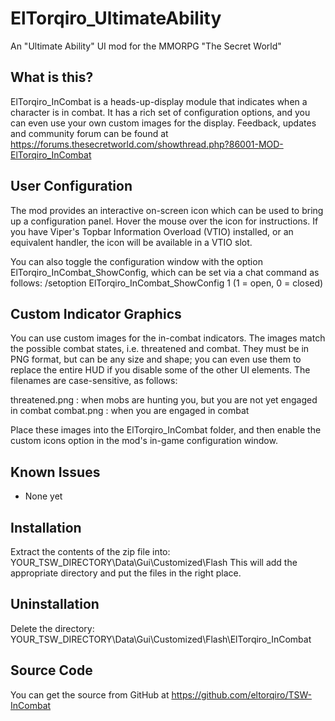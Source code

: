 ElTorqiro_UltimateAbility
=========================
An "Ultimate Ability" UI mod for the MMORPG "The Secret World"
   
   
What is this?
-------------
ElTorqiro_InCombat is a heads-up-display module that indicates when a character is in combat.  It has a rich set of configuration options, and you can even use your own custom images for the display.
Feedback, updates and community forum can be found at https://forums.thesecretworld.com/showthread.php?86001-MOD-ElTorqiro_InCombat
   
   
User Configuration
------------------
The mod provides an interactive on-screen icon which can be used to bring up a configuration panel.  Hover the mouse over the icon for instructions.  If you have Viper's Topbar Information Overload (VTIO) installed, or an equivalent handler, the icon will be available in a VTIO slot.
   
You can also toggle the configuration window with the option ElTorqiro_InCombat_ShowConfig, which can be set via a chat command as follows:
/setoption ElTorqiro_InCombat_ShowConfig 1
(1 = open, 0 = closed)
   
   
Custom Indicator Graphics
-------------------------
You can use custom images for the in-combat indicators.  The images match the possible combat states, i.e. threatened and combat.  They must be in PNG format, but can be any size and shape; you can even use them to replace the entire HUD if you disable some of the other UI elements.  The filenames are case-sensitive, as follows:

threatened.png	: when mobs are hunting you, but you are not yet engaged in combat
combat.png : when you are engaged in combat
	
Place these images into the ElTorqiro_InCombat folder, and then enable the custom icons option in the mod's in-game configuration window.
  
  
Known Issues
------------
* None yet   
   
  
Installation
------------
Extract the contents of the zip file into: YOUR_TSW_DIRECTORY\Data\Gui\Customized\Flash
This will add the appropriate directory and put the files in the right place.

Uninstallation
--------------
Delete the directory: YOUR_TSW_DIRECTORY\Data\Gui\Customized\Flash\ElTorqiro_InCombat
   
   
Source Code
-----------
You can get the source from GitHub at https://github.com/eltorqiro/TSW-InCombat